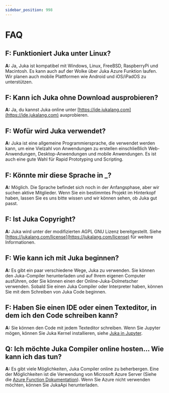 ```yaml
---
sidebar_position: 998
---
```


# FAQ

## F: Funktioniert Juka unter Linux?

**A:** Ja, Juka ist kompatibel mit Windows, Linux, FreeBSD, RaspberryPi und Macintosh. Es kann auch auf der Wolke über Juka Azure Funktion laufen. Wir planen auch mobile Plattformen wie Android und iOS/iPadOS zu unterstützen.

## F: Kann ich Juka ohne Download ausprobieren?

**A:** Ja, du kannst Juka online unter [https://ide.jukalang.com](https://ide.jukalang.com) ausprobieren.

## F: Wofür wird Juka verwendet?

**A:** Juka ist eine allgemeine Programmiersprache, die verwendet werden kann, um eine Vielzahl von Anwendungen zu erstellen einschließlich Web-Anwendungen, Desktop-Anwendungen und mobile Anwendungen. Es ist auch eine gute Wahl für Rapid Prototyping und Scripting.

## F: Könnte mir diese Sprache in _?

**A:** Möglich. Die Sprache befindet sich noch in der Anfangsphase, aber wir suchen aktive Mitglieder. Wenn Sie ein bestimmtes Projekt im Hinterkopf haben, lassen Sie es uns bitte wissen und wir können sehen, ob Juka gut passt.

## F: Ist Juka Copyright?

**A:** Juka wird unter der modifizierten AGPL GNU Lizenz bereitgestellt. Siehe [https://jukalang.com/license](https://jukalang.com/license) für weitere Informationen.

## F: Wie kann ich mit Juka beginnen?

**A:** Es gibt ein paar verschiedene Wege, Juka zu verwenden. Sie können den Juka-Compiler herunterladen und auf Ihrem eigenen Computer ausführen, oder Sie können einen der Online-Juka-Dolmetscher verwenden. Sobald Sie einen Juka Compiler oder Interpreter haben, können Sie mit dem Schreiben von Juka Code beginnen.

## F: Haben Sie einen IDE oder einen Texteditor, in dem ich den Code schreiben kann?

**A:** Sie können den Code mit jedem Texteditor schreiben. Wenn Sie Jupyter mögen, können Sie Juka Kernel installieren, siehe [Juka in Jupyter](https://jukalang.com/docs/run-in-jupyter/).

## Q: Ich möchte Juka Compiler online hosten... Wie kann ich das tun?

**A:** Es gibt viele Möglichkeiten, Juka Compiler online zu beherbergen. Eine der Möglichkeiten ist die Verwendung von Microsoft Azure Server (Siehe die [Azure Function Dokumentation](https://docs.microsoft.com/en-us/azure/azure-functions/functions-create-first)). Wenn Sie Azure nicht verwenden möchten, können Sie JukaApi herunterladen.
